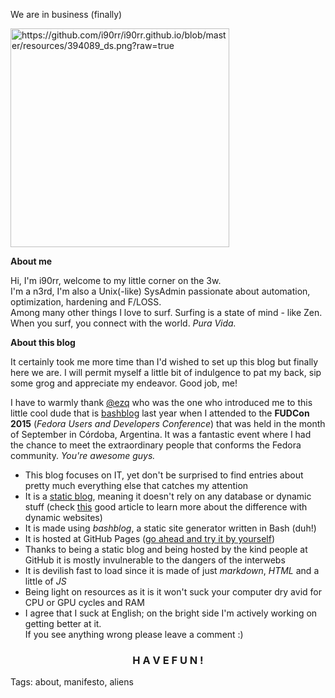 We are in business (finally)
<p><img src="https://github.com/i90rr/i90rr.github.io/blob/master/resources/394089_ds.png?raw=true" alt="https://github.com/i90rr/i90rr.github.io/blob/master/resources/394089_ds.png?raw=true" style="vertical-align:right" height="350" width="350">
</p>

**About me**

Hi, I'm i90rr, welcome to my little corner on the 3w.                                                                                   
I'm a n3rd, I'm also a Unix(-like) SysAdmin passionate about automation, optimization, hardening and F/LOSS.  
Among many other things I love to surf. Surfing is a state of mind - like Zen. When you surf, you connect with the world. *Pura Vida.*

**About this blog**                                                                 

It certainly took me more time than I'd wished to set up this blog but finally here we are. I will permit myself a little bit of indulgence to pat my back, sip some grog and appreciate my endeavor. Good job, me!

I have to warmly thank [@ezq](https://cardinali.org "Ezequiel Cardinali") who was the one who introduced me to this little cool dude that is [bashblog](https://github.com/cfenollosa/bashblog) last year when I attended to the **FUDCon 2015** (*Fedora Users and Developers Conference*) that was held in the month of September in Córdoba, Argentina. It was a fantastic event where I had the chance to meet the extraordinary people that conforms the Fedora community. *You're awesome guys.*

* This blog focuses on IT, yet don't be surprised to find entries about pretty much everything else that catches my attention
* It is a [static blog](https://www.staticgen.com), meaning it doesn't rely on any database or dynamic stuff (check [this](https://davidwalsh.name/introduction-static-site-generators) good article to learn more about the difference with dynamic websites)
* It is made using *bashblog*, a static site generator written in Bash (duh!)
* It is hosted at GitHub Pages ([go ahead and try it by yourself](https://pages.github.com "GitHub Pages"))
* Thanks to being a static blog and being hosted by the kind people at GitHub it is mostly invulnerable to the dangers of the interwebs
* It is devilish fast to load since it is made of just *markdown*, *HTML* and a little of *JS*
* Being light on resources as it is it won't suck your computer dry avid for CPU or GPU cycles and RAM
* I agree that I suck at English; on the bright side I'm actively working on getting better at it.                        
If you see anything wrong please leave a comment :)

<h3 align="center"><b>H A V E  F U N !</b></h3>

Tags: about, manifesto, aliens
